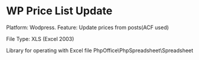 # WP Price List Update
Platform: Wodpress. Feature: Update prices from posts(ACF used)


File Type: XLS (Excel 2003)

Library for operating with Excel file PhpOffice\PhpSpreadsheet\Spreadsheet

